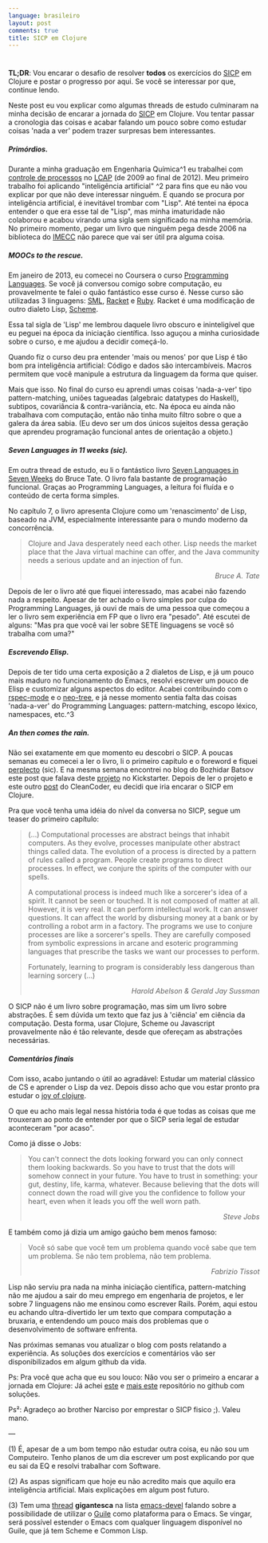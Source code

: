 ```yaml
---
language: brasileiro
layout: post
comments: true
title: SICP em Clojure
---
```


# <p hidden>SICP em Clojure<p hidden>

**TL;DR**: Vou encarar o desafio de resolver **todos** os exercícios do [SICP](https://mitpress.mit.edu/sicp/full-text/book/book.html) em
Clojure e postar o progresso por aqui. Se você se interessar por que, continue
lendo.

<span class="underline"><p hidden>excerpt-separator<p hidden></span>

Neste post eu vou explicar como algumas threads de estudo culminaram na minha
decisão de encarar a jornada do [SICP](https://mitpress.mit.edu/sicp/full-text/book/book.html) em Clojure. Vou tentar passar a
cronologia das coisas e acabar falando um pouco sobre como estudar coisas
'nada a ver' podem trazer surpresas bem interessantes.

##### Primórdios.

Durante a minha graduação em Engenharia Química^1 eu trabalhei com
[controle de processos](http://en.wikipedia.org/wiki/Process_control) no [LCAP](http://lcapsite.blogspot.com.br/p/equipe-iniciacao-cientifica.html) (de 2009 ao final de 2012). Meu primeiro
trabalho foi aplicando "inteligência artificial" ^2 para fins que eu não
vou explicar por que não deve interessar ninguém. E quando se procura por
inteligência artificial, é inevitável trombar com "Lisp". Até tentei na
época entender o que era esse tal de "Lisp", mas minha imaturidade não
colaborou e acabou virando uma sigla sem significado na minha memória. No
primeiro momento, pegar um livro que ninguém pega desde 2006 na biblioteca
do [IMECC](http://www.ime.unicamp.br/) não parece que vai ser útil pra alguma coisa.

##### MOOCs to the rescue.

Em janeiro de 2013, eu comecei no Coursera o curso [Programming Languages](https://www.coursera.org/course/proglang).
Se você já conversou comigo sobre computação, eu provavelmente te falei o
quão fantástico esse curso é. Nesse curso são utilizadas 3 linguagens:
[SML](http://www.smlnj.org/), [Racket](http://racket-lang.org/) e [Ruby](https://www.ruby-lang.org/en/). Racket é uma modificação de outro dialeto Lisp,
[Scheme](http://en.wikipedia.org/wiki/Scheme_%2528programming_language%2529).

Essa tal sigla de 'Lisp' me lembrou daquele livro obscuro e ininteligível
que eu peguei na época da iniciação científica. Isso aguçou a minha
curiosidade sobre o curso, e me ajudou a decidir começá-lo.

Quando fiz o curso deu pra entender 'mais ou menos' por que Lisp é tão bom
pra inteligência artificial: Código e dados são intercambíveis. Macros
permitem que você manipule a estrutura da linguagem da forma que quiser.

Mais que isso. No final do curso eu aprendi umas coisas 'nada-a-ver' tipo
pattern-matching, uniões tagueadas (algebraic datatypes do Haskell),
subtipos, covariância & contra-variância, etc. Na época eu ainda não
trabalhava com computação, então não tinha muito filtro sobre o que a
galera da área sabia. (Eu devo ser um dos únicos sujeitos dessa geração
que aprendeu programação funcional <span class="underline">antes</span> de orientação a objeto.)

##### Seven Languages in 11 weeks (sic).

Em outra thread de estudo, eu li o fantástico livro [Seven Languages in
Seven Weeks](https://pragprog.com/book/btlang/seven-languages-in-seven-weeks) do Bruce Tate. O livro fala bastante de programação funcional.
Graças ao Programming Languages, a leitura foi fluída e o conteúdo de
certa forma simples.

No capítulo 7, o livro apresenta Clojure como um 'renascimento' de Lisp,
baseado na JVM, especialmente interessante para o mundo moderno da
concorrência.

> Clojure and Java desperately need each other. Lisp needs the market place that
> the Java virtual machine can offer, and the Java community needs a serious
> update and an injection of fun.
>
> <div align="right"><i>
>
> Bruce A. Tate
>
> </i></div>

Depois de ler o livro até que fiquei interessado, mas acabei não fazendo
nada a respeito. Apesar de ter achado o livro simples por culpa do
Programming Languages, já ouvi de mais de uma pessoa que começou a ler o
livro sem experiência em FP que o livro era "pesado". Até escutei de
alguns: "Mas pra que você vai ler sobre SETE linguagens se você só
trabalha com uma?"

##### Escrevendo Elisp.

Depois de ter tido uma certa exposição a 2 dialetos de Lisp, e já um pouco
mais maduro no funcionamento do Emacs, resolvi escrever um pouco de Elisp
e customizar alguns aspectos do editor. Acabei contribuindo com o
[rspec-mode](https://github.com/pezra/rspec-mode) e o [neo-tree](https://github.com/jaypei/emacs-neotree), e já nesse momento sentia falta das coisas
'nada-a-ver' do Programming Languages: pattern-matching, escopo léxico,
namespaces, etc.^3

##### An then comes the rain.

Não sei exatamente em que momento eu descobri o SICP. A poucas semanas eu
comecei a ler o livro, li o primeiro capítulo e o foreword e fiquei
[perplecto](https://www.youtube.com/watch?v%3De0yPV-pqmbU) (sic). E na mesma semana encontrei no blog do Bozhidar Batsov
este post que falava deste [projeto](https://www.kickstarter.com/projects/1751759988/sicp-distilled) no Kickstarter. Depois de ler o projeto
e este outro [post](http://thecleancoder.blogspot.com.br/2010/08/why-clojure.html) do CleanCoder, eu decidi que iria encarar o SICP em
Clojure.

Pra que você tenha uma idéia do nível da conversa no SICP, segue um teaser
do primeiro capítulo:

> (&#x2026;) Computational processes are abstract beings that inhabit computers. As
> they evolve, processes manipulate other abstract things called data. The
> evolution of a process is directed by a pattern of rules called a program.
> People create programs to direct processes. In effect, we conjure the spirits of
> the computer with our spells.
>
> A computational process is indeed much like a sorcerer's idea of a spirit. It
> cannot be seen or touched. It is not composed of matter at all. However, it is
> very real. It can perform intellectual work. It can answer questions. It can
> affect the world by disbursing money at a bank or by controlling a robot arm in
> a factory. The programs we use to conjure processes are like a sorcerer's
> spells. They are carefully composed from symbolic expressions in arcane and
> esoteric programming languages that prescribe the tasks we want our processes to
> perform.
>
> Fortunately, learning to program is considerably less dangerous than learning
> sorcery (&#x2026;)
>
> <div align="right"><i>
>
> Harold Abelson & Gerald Jay Sussman
>
> </i></div>

O SICP não é um livro sobre programação, mas sim um livro sobre
abstrações. É sem dúvida um texto que faz jus à 'ciência' em ciência da
computação. Desta forma, usar Clojure, Scheme ou Javascript provavelmente
não é tão relevante, desde que ofereçam as abstrações necessárias.

##### Comentários finais

Com isso, acabo juntando o útil ao agradável: Estudar um material clássico
de CS e aprender o Lisp da vez. Depois disso acho que vou estar pronto pra
estudar o [joy of clojure](http://joyofclojure.com/).

O que eu acho mais legal nessa história toda é que todas as coisas que me
trouxeram ao ponto de entender por que o SICP seria legal de estudar
aconteceram "por acaso".

Como já disse o Jobs:

> You can't connect the dots looking forward you can only connect them looking
> backwards. So you have to trust that the dots will somehow connect in your
> future. You have to trust in something: your gut, destiny, life, karma,
> whatever. Because believing that the dots will connect down the road will give
> you the confidence to follow your heart, even when it leads you off the well
> worn path.
>
> <div align="right"><i>
>
> Steve Jobs
>
> </i></div>

E também como já dizia um amigo gaúcho bem menos famoso:

> Você só sabe que você tem um problema quando você sabe que tem um problema. Se
> não tem problema, não tem problema.
>
> <div align="right"><i> Fabrizio Tissot </i></div>

Lisp não serviu pra nada na minha iniciação científica, pattern-matching
não me ajudou a sair do meu emprego em engenharia de projetos, e ler sobre
7 linguagens não me ensinou como escrever Rails. Porém, aqui estou eu
achando ultra-divertido ler um texto que compara computação a bruxaria, e
entendendo um pouco mais dos problemas que o desenvolvimento de software
enfrenta.

Nas próximas semanas vou atualizar o blog com posts relatando a
experiência. As soluções dos exercícios e comentários vão ser
disponibilizados em algum github da vida.

Ps: Pra você que acha que eu sou louco: Não vou ser o primeiro a encarar a
jornada em Clojure: Já achei [este](https://github.com/deobald/sicp-clojure) e [mais este](https://github.com/stuartellis/sicp-clojure) repositório no github com
soluções.

Ps²: Agradeço ao brother Narciso por emprestar o SICP fisico ;). Valeu
mano.

&#x2014;

(1) É, apesar de a um bom tempo não estudar outra coisa, eu não sou um
Computeiro. Tenho planos de um dia escrever um post explicando por que
eu sai da EQ e resolvi trabalhar com Software.

(2) As aspas significam que hoje eu não acredito mais que aquilo era
inteligência artificial. Mais explicações em algum post futuro.

(3) Tem uma [thread](https://lists.gnu.org/archive/html/emacs-devel/2014-09/msg00339.htmll) **gigantesca** na lista [emacs-devel](https://lists.gnu.org/mailman/listinfo/emacs-devel) falando sobre a
possibilidade de utilizar o [Guile](http://www.gnu.org/software/guile/) como plataforma para o Emacs. Se
vingar, será possível estender o Emacs com qualquer linguagem disponível
no Guile, que já tem Scheme e Common Lisp.
